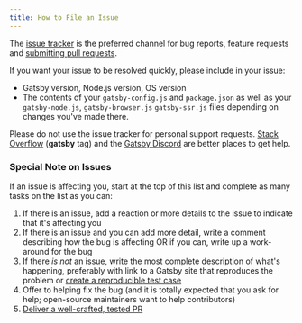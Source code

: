 ```yaml
---
title: How to File an Issue
---
```


The [issue tracker](https://github.com/gatsbyjs/gatsby/issues) is the preferred channel for bug reports, feature requests and [submitting pull requests](/contributing/how-to-open-a-pull-request/).

If you want your issue to be resolved quickly, please include in your issue:

- Gatsby version, Node.js version, OS version
- The contents of your `gatsby-config.js` and `package.json` as well as your
  `gatsby-node.js`, `gatsby-browser.js` `gatsby-ssr.js` files depending on
  changes you've made there.

Please do not use the issue tracker for personal support requests. [Stack Overflow](https://stackoverflow.com/questions/ask?tags=gatsby) (**gatsby** tag) and the [Gatsby Discord](https://gatsby.dev/discord) are better places to get help.

### Special Note on Issues

If an issue is affecting you, start at the top of this list and complete as many tasks on the list as you can:

1.  If there is an issue, add a reaction or more details to the issue to indicate that it's affecting you
2.  If there is an issue and you can add more detail, write a comment describing how the bug is affecting OR if you can, write up a work-around for the bug
3.  If there _is not_ an issue, write the most complete description of what's happening, preferably with link to a Gatsby site that reproduces the problem or [create a reproducible test case](/contributing/how-to-make-a-reproducible-test-case/)
4.  Offer to helping fix the bug (and it is totally expected that you ask for help; open-source maintainers want to help contributors)
5.  [Deliver a well-crafted, tested PR](/contributing/how-to-open-a-pull-request/)

